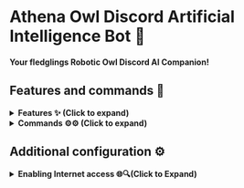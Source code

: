 # Athena Owl Discord Artificial Intelligence Bot 🤖
#### Your fledglings Robotic Owl Discord AI Companion!

## Features and commands 🌟

</details>

<details>
<summary><strong>Features ✨ (Click to expand) </strong></summary>

- [x] Mix of Slash and Regular Commands: You get the best of both worlds here! ⚙️
- [x] AI Image Generation: Bring your imagination to life for free! 🤖
- [x] Free Smart AI: Enjoy this capable language model at no cost to you. 🤖
- [x] Mention Notifications: The bot listens when you @ mention it. Like a friend ready to chat! ⚙️
- [x] Reply Handling: The bot knows who you're talking to, so it won't butt in confusingly. Pretty clever! 🪄
- [x] Channel Quiet Mode: Use /toggleactive so the bot chills in certain channels. ⚙️
- [x] GPT-3 Model: Harness advanced language tech like GPT-3. 🤖
- [x] Secure Credentials: We keep your login details safe behind the scenes. 🔑
- [x] Web Version: Check out the new web version for next-level features! 🌐
- [ ] YouTube Video Summaries: Coming soon! Get the key points from videos quickly. 🌐
- [ ] Voice Controls: Also coming soon - speak to control the bot with your voice!

</details>

<details>
<summary><strong>Commands ⚙️⚙️ (Click to expand) </strong></summary>

- [x] `/help`: See all the bot's abilities. ⚙️
- [x] `/pfp [image_url]`: Generate images with AI. 🖼️
- [x] `/imagine`: Give the bot a new nickname. 📛
- [x] `/changeusr [new_username]`: Change the bot's username. 📛
- [x] `/ping`: Get a friendly "Pong!" back. 🏓
- [x] `/toggleactive`: Turn the bot off in certain channels. 🔀
- [x] `/toggledm`: Toggle DM abilities on/off. 💬
- [x] `/clear`: Delete message history. 🗑️
- [x] `/gif`: See random cute/funny GIFs. 🐱
- [x] `/dalle`: Generate images with DALL-E AI.
- [x] `/support`: Questions? We're here to help!
</details>

## Additional configuration ⚙️

<details>
<summary><strong>Enabling Internet access 🌐🔍(Click to Expand)</strong></summary>

To ensure that the bot has access to the most up-to-date information, you can enable internet access by setting the `INTERNET_ACCESS` parameter to true in the `config.yml` file. This will allow the bot to retrieve information beyond the data it was initially trained on, which was only available up until 2021.
